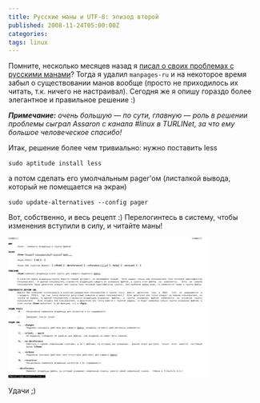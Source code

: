 ```yaml
---
title: Русские маны и UTF-8: эпизод второй
published: 2008-11-24T05:00:00Z
categories: 
tags: linux
---
```


Помните, несколько месяцев назад я [писал о своих проблемах с русскими манами](/posts/2008-08-09-manpages-in-russian-and-utf-8-my-solution.html)? Тогда я удалил <code>manpages-ru</code> и на некоторое время забыл о существовании манов вообще (просто не приходилось их читать, т.к. ничего не настраивал). Сегодня же я опишу гораздо более элегантное и правильное решение :)

<i><b>Примечание:</b> очень большую — по сути, главную &mdash; роль в решении проблемы сыграл Assaron с канала #linux в TURLINet, за что ему большое человеческое спасибо!</i>

Итак, решение более чем тривиально: нужно поставить less
```
sudo aptitude install less
```
а потом сделать его умолчальным pager'ом (листалкой вывода, который не помещается на экран)
```
sudo update-alternatives --config pager
```
Вот, собственно, и весь рецепт :) Перелогинтесь в систему, чтобы изменения вступили в силу, и читайте маны!

<div class="center">
<a href="/images/man-chown-correct.png">
<img src="/images/man-chown-correct-thumbnail.jpg"
    width="400px" height="282px"
    alt="man chown"
    class="fullscreen" />
</a>
</div>

Удачи ;)
